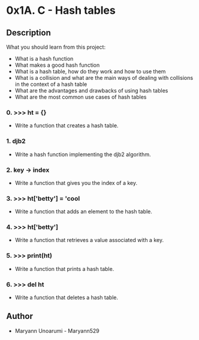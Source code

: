 # 0x1A. C - Hash tables

## Description

What you should learn from this project:

* What is a hash function
* What makes a good hash function
* What is a hash table, how do they work and how to use them
* What is a collision and what are the main ways of dealing with collisions in the context of a hash table
* What are the advantages and drawbacks of using hash tables
* What are the most common use cases of hash tables
### 0. >>> ht = {}
* Write a function that creates a hash table.
### 1. djb2
* Write a hash function implementing the djb2 algorithm.
### 2. key -> index
* Write a function that gives you the index of a key.
### 3. >>> ht['betty'] = 'cool
* Write a function that adds an element to the hash table.
### 4. >>> ht['betty']
* Write a function that retrieves a value associated with a key.
### 5. >>> print(ht)
* Write a function that prints a hash table.
### 6. >>> del ht
* Write a function that deletes a hash table.

## Author
  * Maryann Unoarumi - Maryann529

